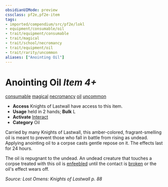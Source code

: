```yaml
---
obsidianUIMode: preview
cssclass: pf2e,pf2e-item
tags:
- imported/compendium/src/pf2e/lokl
- equipment/consumable/oil
- trait/equipment/consumable
- trait/magical
- trait/school/necromancy
- trait/equipment/oil
- trait/rarity/uncommon
aliases: ["Anointing Oil"]
---
```

# Anointing Oil *Item 4+*  
[consumable](consumable.md)  [magical](magical.md)  [necromancy](necromancy.md)  [oil](oil.md)  [uncommon](uncommon.md)  

- **Access** Knights of Lastwall have access to this item.
- **Usage** held in 2 hands; **Bulk** L
- **Activate** [Interact](interact.md)
- **Category** Oil

Carried by many Knights of Lastwall, this amber-colored, fragrant-smelling oil is meant to prevent those who fall in battle from rising as undead. Applying anointing oil to a corpse casts gentle repose on it. The effects last for 24 hours.

The oil is repugnant to the undead. An undead creature that touches a corpse treated with this oil is [enfeebled](conditions.md#Enfeebled) until the contact is [broken](conditions.md#Broken) or the oil's effect wears off.

*Source: Lost Omens: Knights of Lastwall p. 88*